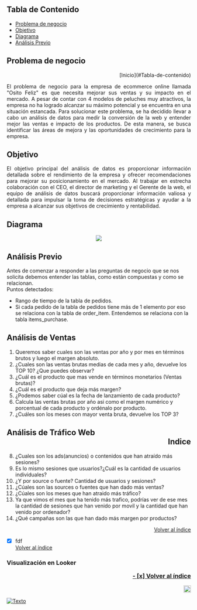 <a id="introduccion"></a>
## Tabla de Contenido
- [Problema de negocio](#Problema-de-negocio)
- [Objetivo](#Objetivo)
- [Diagrama](#Diagrama)
- [Análisis Previo](#Análisis-Previo)   

## Problema de negocio 
<p align="right">[Inicio](#Tabla-de-contenido)</p>  
<p align="justify"> El problema de negocio para la empresa de ecommerce online llamada "Osito Feliz" es que necesita mejorar sus ventas y su impacto en el mercado. A pesar de contar con 4 modelos de peluches muy atractivos, la empresa no ha logrado alcanzar su máximo potencial y se encuentra en una situación estancada.
Para solucionar este problema, se ha decidido llevar a cabo un análisis de datos para medir la conversión de la web y entender mejor las ventas e impacto de los productos. De esta manera, se busca identificar las áreas de mejora y las oportunidades de crecimiento para la empresa.</p>
  
## Objetivo
<p align="justify">El objetivo principal del análisis de datos es proporcionar información detallada sobre el rendimiento de la empresa y ofrecer recomendaciones para mejorar su posicionamiento en el mercado. Al trabajar en estrecha colaboración con el CEO, el director de marketing y el Gerente de la web, el equipo de análisis de datos buscará proporcionar información valiosa y detallada para impulsar la toma de decisiones estratégicas y ayudar a la empresa a alcanzar sus objetivos de crecimiento y rentabilidad.</p>
  
## Diagrama
<p align="center"> <img src="https://user-images.githubusercontent.com/116538899/231031630-6a5f79f0-ac96-449e-bcb2-cac37ca74b03.jpg"></p>  

## Análisis Previo
Antes de comenzar a responder a las preguntas de negocio que se nos solicita debemos entender las tablas, como están compuestas y como se relacionan.  
Puntos detectados:  

- Rango de tiempo de la tabla de pedidos.
- Si cada pedido de la tabla de pedidos tiene más de 1 elemento por eso se relaciona con la tabla de order_item. Entendemos se relaciona con la tabla items_purchase.

## Análisis de Ventas
1. Queremos saber cuales son las ventas por año y por mes en términos brutos y luego el margen absoluto.
2. ¿Cuales son las ventas brutas medias de cada mes y año, devuelve los TOP 10? ¿Que puedes observar?
3. ¿Cuál es el producto que mas vende en términos monetarios (Ventas brutas)?
4. ¿Cuál es el producto que deja más margen?
5. ¿Podemos saber cúal es la fecha de lanzamiento de cada producto?
6. Calcula las ventas brutas por año asi como el margen numérico y porcentual de cada producto y ordénalo por producto.
7. ¿Cuáles son los meses con mayor venta bruta, devuelve los TOP 3?

## Análisis de Tráfico Web <div align="right">Indice</div>

8. ¿Cuales son los ads(anuncios) o contenidos que han atraído más sesiones?
9. Es lo mismo sesiones que usuarios?¿Cuál es la cantidad de usuarios individuales?
10. ¿Y por source o fuente? Cantidad de usuarios y sesiones?
11. ¿Cúales son las sources o fuentes que han dado más ventas?
12. ¿Cúales son los meses que han atraido más tráfico?
13. Ya que vimos el mes que ha tenido más trafico, podrías ver de ese mes la cantidad de sesiones que han venido por movil y la cantidad que han venido por ordenador?
14. ¿Qué campañas son las que han dado más margen por productos?<p align="right"><a href="#Indice">Volver al índice</a></p>  
- [x] fdf  
<a href="#Indice">Volver al índice</a>
### Visualización en Looker   <p align="right"><a href="#Indice">- [x] Volver al índice</a></p>   
<p align="right"><a href="https://linkedin.com/in/priyankajhatheanalyst" target="blank"><img src="https://user-images.githubusercontent.com/116538899/231031630-6a5f79f0-ac96-449e-bcb2-cac37ca74b03.jpg" height="20" width="20"></a></p>  

[![Texto](https://user-images.githubusercontent.com/116538899/231031630-6a5f79f0-ac96-449e-bcb2-cac37ca74b03.jpg)](#Tabla-de-contenido)
